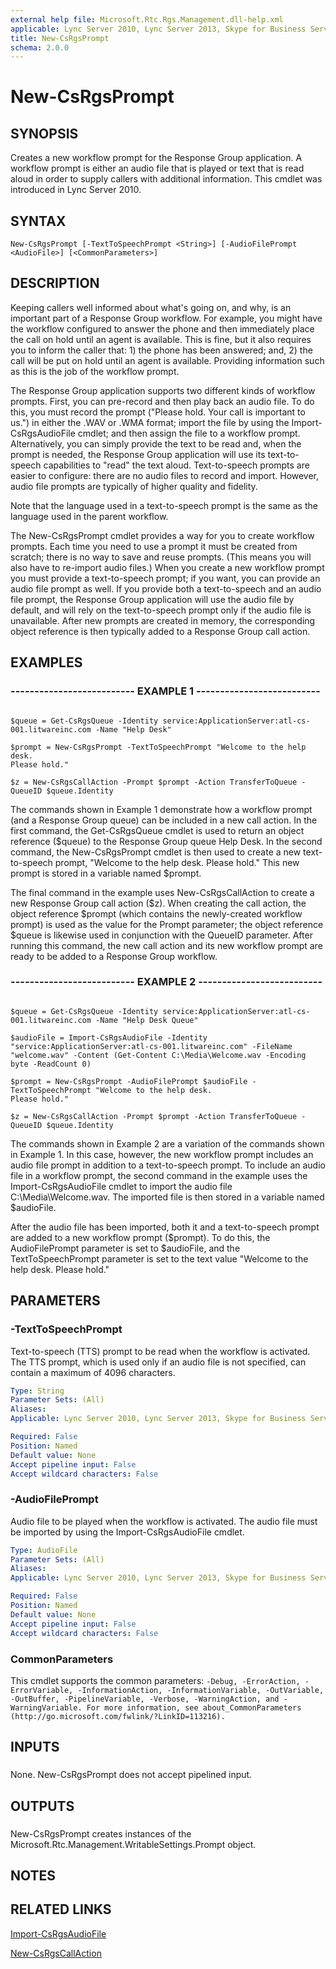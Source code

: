 ```yaml
---
external help file: Microsoft.Rtc.Rgs.Management.dll-help.xml
applicable: Lync Server 2010, Lync Server 2013, Skype for Business Server 2015, Skype for Business Server 2019
title: New-CsRgsPrompt
schema: 2.0.0
---
```


# New-CsRgsPrompt

## SYNOPSIS

Creates a new workflow prompt for the Response Group application.
A workflow prompt is either an audio file that is played or text that is read aloud in order to supply callers with additional information.
This cmdlet was introduced in Lync Server 2010.



## SYNTAX

```
New-CsRgsPrompt [-TextToSpeechPrompt <String>] [-AudioFilePrompt <AudioFile>] [<CommonParameters>]
```

## DESCRIPTION

Keeping callers well informed about what's going on, and why, is an important part of a Response Group workflow.
For example, you might have the workflow configured to answer the phone and then immediately place the call on hold until an agent is available.
This is fine, but it also requires you to inform the caller that: 1) the phone has been answered; and, 2) the call will be put on hold until an agent is available.
Providing information such as this is the job of the workflow prompt.

The Response Group application supports two different kinds of workflow prompts.
First, you can pre-record and then play back an audio file.
To do this, you must record the prompt ("Please hold.
Your call is important to us.") in either the .WAV or .WMA format; import the file by using the Import-CsRgsAudioFile cmdlet; and then assign the file to a workflow prompt.
Alternatively, you can simply provide the text to be read and, when the prompt is needed, the Response Group application will use its text-to-speech capabilities to "read" the text aloud.
Text-to-speech prompts are easier to configure: there are no audio files to record and import.
However, audio file prompts are typically of higher quality and fidelity.

Note that the language used in a text-to-speech prompt is the same as the language used in the parent workflow.

The New-CsRgsPrompt cmdlet provides a way for you to create workflow prompts.
Each time you need to use a prompt it must be created from scratch; there is no way to save and reuse prompts.
(This means you will also have to re-import audio files.) When you create a new workflow prompt you must provide a text-to-speech prompt; if you want, you can provide an audio file prompt as well.
If you provide both a text-to-speech and an audio file prompt, the Response Group application will use the audio file by default, and will rely on the text-to-speech prompt only if the audio file is unavailable.
After new prompts are created in memory, the corresponding object reference is then typically added to a Response Group call action.



## EXAMPLES

### -------------------------- EXAMPLE 1 -------------------------- 
```

$queue = Get-CsRgsQueue -Identity service:ApplicationServer:atl-cs-001.litwareinc.com -Name "Help Desk"

$prompt = New-CsRgsPrompt -TextToSpeechPrompt "Welcome to the help desk.
Please hold."

$z = New-CsRgsCallAction -Prompt $prompt -Action TransferToQueue -QueueID $queue.Identity
```

The commands shown in Example 1 demonstrate how a workflow prompt (and a Response Group queue) can be included in a new call action.
In the first command, the Get-CsRgsQueue cmdlet is used to return an object reference ($queue) to the Response Group queue Help Desk.
In the second command, the New-CsRgsPrompt cmdlet is then used to create a new text-to-speech prompt, "Welcome to the help desk.
Please hold." This new prompt is stored in a variable named $prompt.

The final command in the example uses New-CsRgsCallAction to create a new Response Group call action ($z).
When creating the call action, the object reference $prompt (which contains the newly-created workflow prompt) is used as the value for the Prompt parameter; the object reference $queue is likewise used in conjunction with the QueueID parameter.
After running this command, the new call action and its new workflow prompt are ready to be added to a Response Group workflow.


### -------------------------- EXAMPLE 2 -------------------------- 
```

$queue = Get-CsRgsQueue -Identity service:ApplicationServer:atl-cs-001.litwareinc.com -Name "Help Desk Queue"

$audioFile = Import-CsRgsAudioFile -Identity "service:ApplicationServer:atl-cs-001.litwareinc.com" -FileName "welcome.wav" -Content (Get-Content C:\Media\Welcome.wav -Encoding byte -ReadCount 0)

$prompt = New-CsRgsPrompt -AudioFilePrompt $audioFile -TextToSpeechPrompt "Welcome to the help desk.
Please hold."

$z = New-CsRgsCallAction -Prompt $prompt -Action TransferToQueue -QueueID $queue.Identity
```

The commands shown in Example 2 are a variation of the commands shown in Example 1.
In this case, however, the new workflow prompt includes an audio file prompt in addition to a text-to-speech prompt.
To include an audio file in a workflow prompt, the second command in the example uses the Import-CsRgsAudioFile cmdlet to import the audio file C:\Media\Welcome.wav.
The imported file is then stored in a variable named $audioFile.

After the audio file has been imported, both it and a text-to-speech prompt are added to a new workflow prompt ($prompt).
To do this, the AudioFilePrompt parameter is set to $audioFile, and the TextToSpeechPrompt parameter is set to the text value "Welcome to the help desk.
Please hold."


## PARAMETERS

### -TextToSpeechPrompt
Text-to-speech (TTS) prompt to be read when the workflow is activated.
The TTS prompt, which is used only if an audio file is not specified, can contain a maximum of 4096 characters.

```yaml
Type: String
Parameter Sets: (All)
Aliases: 
Applicable: Lync Server 2010, Lync Server 2013, Skype for Business Server 2015, Skype for Business Server 2019

Required: False
Position: Named
Default value: None
Accept pipeline input: False
Accept wildcard characters: False
```

### -AudioFilePrompt
Audio file to be played when the workflow is activated.
The audio file must be imported by using the Import-CsRgsAudioFile cmdlet.

```yaml
Type: AudioFile
Parameter Sets: (All)
Aliases: 
Applicable: Lync Server 2010, Lync Server 2013, Skype for Business Server 2015, Skype for Business Server 2019

Required: False
Position: Named
Default value: None
Accept pipeline input: False
Accept wildcard characters: False
```

### CommonParameters
This cmdlet supports the common parameters: `-Debug, -ErrorAction, -ErrorVariable, -InformationAction, -InformationVariable, -OutVariable, -OutBuffer, -PipelineVariable, -Verbose, -WarningAction, and -WarningVariable. For more information, see about_CommonParameters (http://go.microsoft.com/fwlink/?LinkID=113216).`

## INPUTS

###  
None.
New-CsRgsPrompt does not accept pipelined input.

## OUTPUTS

###  
New-CsRgsPrompt creates instances of the Microsoft.Rtc.Management.WritableSettings.Prompt object.

## NOTES

## RELATED LINKS

[Import-CsRgsAudioFile](Import-CsRgsAudioFile.md)

[New-CsRgsCallAction](New-CsRgsCallAction.md)


